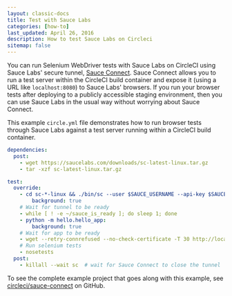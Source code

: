 ```yaml
---
layout: classic-docs
title: Test with Sauce Labs
categories: [how-to]
last_updated: April 26, 2016
description: How to test Sauce Labs on Circleci
sitemap: false
---
```


You can run Selenium WebDriver tests with Sauce Labs on CircleCI using Sauce Labs'
secure tunnel, [Sauce Connect](https://wiki.saucelabs.com/display/DOCS/Sauce+Connect+Proxy).
Sauce Connect allows you to run a test server within the CircleCI build container
and expose it (using a URL like `localhost:8080`) to Sauce Labs' browsers. If you
run your browser tests after deploying to a publicly accessible staging environment,
then you can use Sauce Labs in the usual way without worrying about Sauce Connect.

This example `circle.yml` file demonstrates how to run browser tests through Sauce Labs
against a test server running within a CircleCI build container.

```yml
dependencies:
  post:
    - wget https://saucelabs.com/downloads/sc-latest-linux.tar.gz
    - tar -xzf sc-latest-linux.tar.gz

test:
  override:
    - cd sc-*-linux && ./bin/sc --user $SAUCE_USERNAME --api-key $SAUCE_ACCESS_KEY --readyfile ~/sauce_is_ready:
        background: true
    # Wait for tunnel to be ready
    - while [ ! -e ~/sauce_is_ready ]; do sleep 1; done
    - python -m hello.hello_app:
        background: true
    # Wait for app to be ready
    - wget --retry-connrefused --no-check-certificate -T 30 http://localhost:5000
    # Run selenium tests
    - nosetests
  post:
    - killall --wait sc  # wait for Sauce Connect to close the tunnel
```

To see the complete example project that goes along with this example, see
[circleci/sauce-connect](https://github.com/circleci/sauce-connect)
on GitHub.

